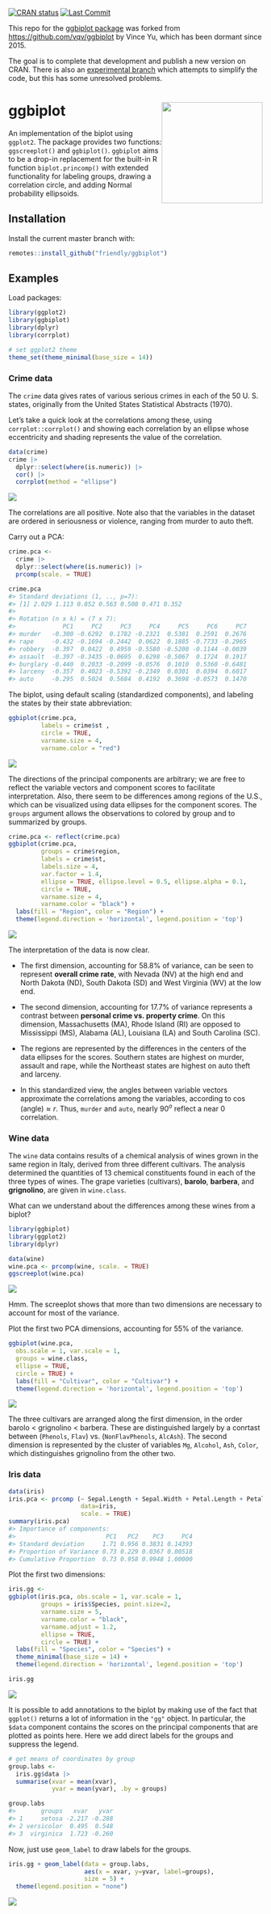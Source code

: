
<!-- README.md is generated from README.Rmd. Please edit that file -->
<!-- badges: start -->

[![CRAN
status](https://www.r-pkg.org/badges/version/ggbiplot)](https://CRAN.R-project.org/package=ggbiplot)
[![Last
Commit](https://img.shields.io/github/last-commit/friendly/ggbiplot)](https://github.com/friendly/ggbiplot)
<!-- badges: end -->

This repo for the [ggbiplot
package](https://CRAN.R-project.org/package=ggbiplot) was forked from
<https://github.com/vqv/ggbiplot> by Vince Yu, which has been dormant
since 2015.

The goal is to complete that development and publish a new version on
CRAN. There is also an [experimental
branch](https://github.com/friendly/ggbiplot/tree/experimental) which
attempts to simplify the code, but this has some unresolved problems.

# ggbiplot <img src="man/figures/logo.png" height="200" style="float:right; height:200px;"/>

An implementation of the biplot using `ggplot2`. The package provides
two functions: `ggscreeplot()` and `ggbiplot()`. `ggbiplot` aims to be a
drop-in replacement for the built-in R function `biplot.princomp()` with
extended functionality for labeling groups, drawing a correlation
circle, and adding Normal probability ellipsoids.

## Installation

Install the current master branch with:

``` r
remotes::install_github("friendly/ggbiplot")
```

## Examples

Load packages:

``` r
library(ggplot2)
library(ggbiplot)
library(dplyr)
library(corrplot)

# set ggplot2 theme
theme_set(theme_minimal(base_size = 14))
```

### Crime data

The `crime` data gives rates of various serious crimes in each of the 50
U. S. states, originally from the United States Statistical Abstracts
(1970).

Let’s take a quick look at the correlations among these, using
`corrplot::corrplot()` and showing each correlation by an ellipse whose
eccentricity and shading represents the value of the correlation.

``` r
data(crime)
crime |> 
  dplyr::select(where(is.numeric)) |> 
  cor() |> 
  corrplot(method = "ellipse")
```

![](man/figures/README-crime-corrplot-1.png)<!-- -->

The correlations are all positive. Note also that the variables in the
dataset are ordered in seriousness or violence, ranging from murder to
auto theft.

Carry out a PCA:

``` r
crime.pca <- 
  crime |> 
  dplyr::select(where(is.numeric)) |>
  prcomp(scale. = TRUE)

crime.pca
#> Standard deviations (1, .., p=7):
#> [1] 2.029 1.113 0.852 0.563 0.508 0.471 0.352
#> 
#> Rotation (n x k) = (7 x 7):
#>             PC1     PC2     PC3     PC4     PC5     PC6     PC7
#> murder   -0.300 -0.6292  0.1782 -0.2321  0.5381  0.2591  0.2676
#> rape     -0.432 -0.1694 -0.2442  0.0622  0.1885 -0.7733 -0.2965
#> robbery  -0.397  0.0422  0.4959 -0.5580 -0.5200 -0.1144 -0.0039
#> assault  -0.397 -0.3435 -0.0695  0.6298 -0.5067  0.1724  0.1917
#> burglary -0.440  0.2033 -0.2099 -0.0576  0.1010  0.5360 -0.6481
#> larceny  -0.357  0.4023 -0.5392 -0.2349  0.0301  0.0394  0.6017
#> auto     -0.295  0.5024  0.5684  0.4192  0.3698 -0.0573  0.1470
```

The biplot, using default scaling (standardized components), and
labeling the states by their state abbreviation:

``` r
ggbiplot(crime.pca,
         labels = crime$st ,
         circle = TRUE,
         varname.size = 4,
         varname.color = "red") 
```

![](man/figures/README-crime-biplot0-1.png)<!-- -->

The directions of the principal components are arbitrary; we are free to
reflect the variable vectors and component scores to facilitate
interpretation. Also, there seem to be differences among regions of the
U.S., which can be visualized using data ellipses for the component
scores. The `groups` argument allows the observations to colored by
group and to summarized by groups.

``` r
crime.pca <- reflect(crime.pca)
ggbiplot(crime.pca,
         groups = crime$region,
         labels = crime$st,
         labels.size = 4,
         var.factor = 1.4,
         ellipse = TRUE, ellipse.level = 0.5, ellipse.alpha = 0.1,
         circle = TRUE,
         varname.size = 4,
         varname.color = "black") +
  labs(fill = "Region", color = "Region") +
  theme(legend.direction = 'horizontal', legend.position = 'top')
```

![](man/figures/README-crime-biplot1-1.png)<!-- -->

The interpretation of the data is now clear.

- The first dimension, accounting for 58.8% of variance, can be seen to
  represent **overall crime rate**, with Nevada (NV) at the high end and
  North Dakota (ND), South Dakota (SD) and West Virginia (WV) at the low
  end.

- The second dimension, accounting for 17.7% of variance represents a
  contrast between **personal crime vs. property crime**. On this
  dimension, Massachusetts (MA), Rhode Island (RI) are opposed to
  Mississippi (MS), Alabama (AL), Louisiana (LA) and South Carolina
  (SC).

- The regions are represented by the differences in the centers of the
  data ellipses for the scores. Southern states are highest on murder,
  assault and rape, while the Northeast states are highest on auto theft
  and larceny.

- In this standardized view, the angles between variable vectors
  approximate the correlations among the variables, according to
  $\cos (\text{angle}) \approx r$. Thus, `murder` and `auto`, nearly
  $90^o$ reflect a near 0 correlation.

### Wine data

The `wine` data contains results of a chemical analysis of wines grown
in the same region in Italy, derived from three different cultivars. The
analysis determined the quantities of 13 chemical constituents found in
each of the three types of wines. The grape varieties (cultivars),
**barolo**, **barbera**, and **grignolino**, are given in `wine.class`.

What can we understand about the differences among these wines from a
biplot?

``` r
library(ggbiplot)
library(ggplot2)
library(dplyr)

data(wine)
wine.pca <- prcomp(wine, scale. = TRUE)
ggscreeplot(wine.pca) 
```

![](man/figures/README-wine-screeplot-1.png)<!-- -->

Hmm. The screeplot shows that more than two dimensions are necessary to
account for most of the variance.

Plot the first two PCA dimensions, accounting for 55% of the variance.

``` r
ggbiplot(wine.pca, 
  obs.scale = 1, var.scale = 1,
  groups = wine.class, 
  ellipse = TRUE, 
  circle = TRUE) +
  labs(fill = "Cultivar", color = "Cultivar") +
  theme(legend.direction = 'horizontal', legend.position = 'top')
```

![](man/figures/README-wine-biplot-1.png)<!-- -->

The three cultivars are arranged along the first dimension, in the order
barolo \< grignolino \< barbera. These are distinguished largely by a
conrtast between (`Phenols`, `Flav`) vs. (`NonFlavPhenols`, `AlcAsh`).
The second dimension is represented by the cluster of variables `Mg`,
`Alcohol`, `Ash`, `Color`, which distinguishes grignolino from the other
two.

### Iris data

``` r
data(iris)
iris.pca <- prcomp (~ Sepal.Length + Sepal.Width + Petal.Length + Petal.Width,
                    data=iris,
                    scale. = TRUE)
summary(iris.pca)
#> Importance of components:
#>                         PC1   PC2    PC3     PC4
#> Standard deviation     1.71 0.956 0.3831 0.14393
#> Proportion of Variance 0.73 0.229 0.0367 0.00518
#> Cumulative Proportion  0.73 0.958 0.9948 1.00000
```

Plot the first two dimensions:

``` r
iris.gg <-
ggbiplot(iris.pca, obs.scale = 1, var.scale = 1,
         groups = iris$Species, point.size=2,
         varname.size = 5, 
         varname.color = "black",
         varname.adjust = 1.2,
         ellipse = TRUE, 
         circle = TRUE) +
  labs(fill = "Species", color = "Species") +
  theme_minimal(base_size = 14) +
  theme(legend.direction = 'horizontal', legend.position = 'top')

iris.gg
```

![](man/figures/README-iris-biplot0-1.png)<!-- -->

It is possible to add annotations to the biplot by making use of the
fact that `ggplot()` returns a lot of information in the `"gg"` object.
In particular, the `$data` component contains the scores on the
principal components that are plotted as points here. Here we add direct
labels for the groups and suppress the legend.

``` r
# get means of coordinates by group
group.labs <-
  iris.gg$data |>
  summarise(xvar = mean(xvar),
            yvar = mean(yvar), .by = groups)

group.labs
#>       groups   xvar   yvar
#> 1     setosa -2.217 -0.288
#> 2 versicolor  0.495  0.548
#> 3  virginica  1.723 -0.260
```

Now, just use `geom_label` to draw labels for the groups.

``` r
iris.gg + geom_label(data = group.labs,
                     aes(x = xvar, y=yvar, label=groups),
                     size = 5) +
  theme(legend.position = "none")
```

![](man/figures/README-iris-biplot1-1.png)<!-- -->
